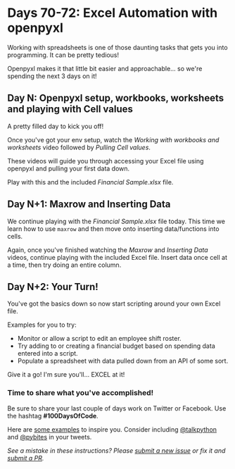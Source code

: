 # Days 70-72: Excel Automation with openpyxl

Working with spreadsheets is one of those daunting tasks that gets you into programming. It can be pretty tedious!

Openpyxl makes it that little bit easier and approachable... so we're spending the next 3 days on it!


## Day N: Openpyxl setup, workbooks, worksheets and playing with Cell values

A pretty filled day to kick you off!

Once you've got your env setup, watch the *Working with workbooks and worksheets* video followed by *Pulling Cell values*.

These videos will guide you through accessing your Excel file using openpyxl and pulling your first data down.

Play with this and the included *Financial Sample.xlsx* file.


## Day N+1: Maxrow and Inserting Data

We continue playing with the *Financial Sample.xlsx* file today. This time we learn how to use `maxrow` and then move onto inserting data/functions into cells.

Again, once you've finished watching the *Maxrow* and *Inserting Data* videos, continue playing with the included Excel file. Insert data once cell at a time, then try doing an entire column.


## Day N+2: Your Turn!

You've got the basics down so now start scripting around your own Excel file.

Examples for you to try:

- Monitor or allow a script to edit an employee shift roster.
- Try adding to or creating a financial budget based on spending data entered into a script.
- Populate a spreadsheet with data pulled down from an API of some sort.

Give it a go! I'm sure you'll... EXCEL at it!


### Time to share what you've accomplished!

Be sure to share your last couple of days work on Twitter or Facebook. Use the hashtag **#100DaysOfCode**. 

Here are [some examples](https://twitter.com/search?q=%23100DaysOfCode) to inspire you. Consider including [@talkpython](https://twitter.com/talkpython) and [@pybites](https://twitter.com/pybites) in your tweets.

*See a mistake in these instructions? Please [submit a new issue](https://github.com/talkpython/100daysofcode-with-python-course/issues) or fix it and [submit a PR](https://github.com/talkpython/100daysofcode-with-python-course/pulls).*
